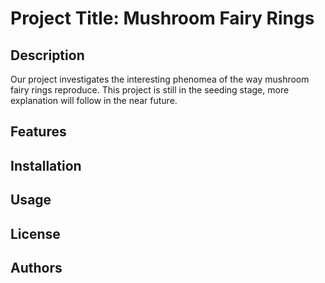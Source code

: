 # Project Title: Mushroom Fairy Rings

## Description

Our project investigates the interesting phenomea of the way mushroom fairy rings reproduce.
This project is still in the seeding stage, more explanation will follow in the near future.

## Features

## Installation

## Usage

## License

## Authors
